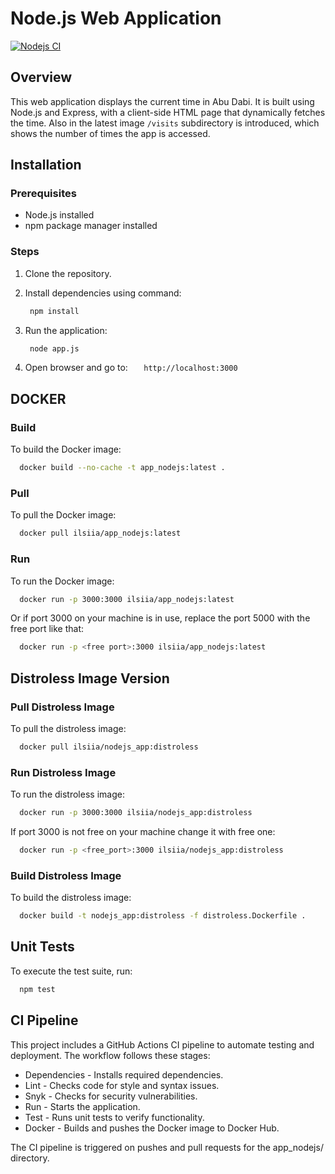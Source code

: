 # Node.js Web Application

[![Nodejs CI](https://github.com/IlsiyaNasibullina/S25-core-course-labs/actions/workflows/app_nodejs.yml/badge.svg)](https://github.com/IlsiyaNasibullina/S25-core-course-labs/actions/workflows/app_nodejs.yml)

## Overview

This web application displays the current time in Abu Dabi. It is built using Node.js and Express, with a client-side HTML page that dynamically fetches the time. Also in the latest image `/visits` subdirectory is introduced, which shows the number of times the app is accessed.

## Installation

### Prerequisites

- Node.js installed
- npm package manager installed

### Steps

1. Clone the repository.
2. Install dependencies using command:

   ```bash
    npm install
   ```

3. Run the application:

   ```bash
    node app.js
   ```

4. Open browser and go to:
   `   http://localhost:3000`

## DOCKER

### Build

To build the Docker image:

```bash
  docker build --no-cache -t app_nodejs:latest .
```

### Pull

To pull the Docker image:

```bash
  docker pull ilsiia/app_nodejs:latest
```

### Run

To run the Docker image:

```bash
  docker run -p 3000:3000 ilsiia/app_nodejs:latest
```

Or if port 3000 on your machine is in use, replace the port 5000 with the free port like that:

```bash
  docker run -p <free port>:3000 ilsiia/app_nodejs:latest
```

## Distroless Image Version

### Pull Distroless Image

To pull the distroless image:

```bash
  docker pull ilsiia/nodejs_app:distroless
```

### Run Distroless Image

To run the distroless image:

```bash
  docker run -p 3000:3000 ilsiia/nodejs_app:distroless
```

If port 3000 is not free on your machine change it with free one:

```bash
  docker run -p <free_port>:3000 ilsiia/nodejs_app:distroless
```

### Build Distroless Image

To build the distroless image:

```bash
  docker build -t nodejs_app:distroless -f distroless.Dockerfile .
```

## Unit Tests

To execute the test suite, run:

```bash
  npm test
```

## CI Pipeline
  
This project includes a GitHub Actions CI pipeline to automate testing and deployment. The workflow follows these stages:
  
- Dependencies - Installs required dependencies.
- Lint - Checks code for style and syntax issues.
- Snyk - Checks for security vulnerabilities.
- Run - Starts the application.
- Test - Runs unit tests to verify functionality.
- Docker - Builds and pushes the Docker image to Docker Hub.

The CI pipeline is triggered on pushes and pull requests for the app_nodejs/ directory.


